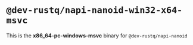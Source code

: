 # `@dev-rustq/napi-nanoid-win32-x64-msvc`

This is the **x86_64-pc-windows-msvc** binary for `@dev-rustq/napi-nanoid`

